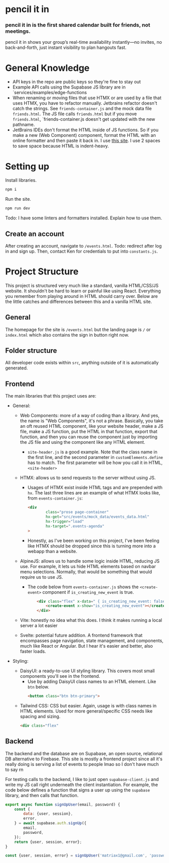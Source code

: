 # pencil it in

### pencil it in is the first shared calendar built for friends, not meetings.

pencil it in shows your group’s real-time availability instantly—no invites,
no back-and-forth, just instant visibility to plan hangouts fast.

# General Knowledge

- API keys in the repo are public keys so they're fine to stay out
- Example API calls using the Supabase JS library are in `services/examples/edge-functions
- When renaming or moving files that use HTMX or are used by a file that uses HTMX, you have
  to refactor manually. Jetbrains refactor doesn't catch the strings. See `friends-container.js`
  and the mock data file `friends.html`. The JS file calls `friends.html` but if you move
  `friends.html`, `friends-container.js doesn't get updated with the new pathname.
- JetBrains IDEs don't format the HTML inside of JS functions. So if you make a new
  (Web Component) component, format the HTML with an online formatter and then paste it back in.
  I use [this site](https://www.freeformatter.com/html-formatter.html#before-output). I use 2
  spaces to save space because HTML is indent-heavy.

# Setting up

Install libraries.

```bash
npm i
```

Run the site.

```bash
npm run dev
```

Todo: I have some linters and formatters installed. Explain how to use them.

## Create an account

After creating an account, navigate to `/events.html`. Todo: redirect after log in and sign up.
Then, contact Ken for credentials to put into `constants.js`.

# Project Structure

This project is structured very much like a standard, vanilla HTML/CSS/JS
website. It shouldn't be hard to learn or painful like using React. Everything
you remember from playing around in HTML should carry over. Below are the
little catches and differences between this and a vanilla HTML site.

## General

The homepage for the site is `/events.html` but the landing page is
`/` or `index.html` which also contains the sign in button right now.

## Folder structure

All developer code exists within `src`, anything outside of it is automatically generated.

## Frontend

The main libraries that this project uses are:

- General:
    - Web Components: more of a way of coding than a library. And yes, the name
      is "Web Components", it's not a phrase. Basically, you take an oft reused HTML
      component, like your website header, make a JS file, make a JS function, put
      the HTML in that function, export that function, and then you can reuse
      the component just by importing the JS file and using the component like any
      HTML element.
        - `site-header.js` is a good example. Note that the class name
          in the first line, and the second parameter in `customElements.define`
          has to match. The first parameter will be how you call it in HTML, `<site-header>`
    - HTMX: allows us to send requests to the server without using JS.
        - Usages of HTMX exist inside HTML tags and are prepended with `hx`. The
          last three lines are an
          example of what HTMX looks like, from `events-container.js`:

            ```html
            <div
                    class="prose page-container"
                    hx-get="src/events/mock_data/events_data.html"
                    hx-trigger="load"
                    hx-target=".events-agenda"
            >
            ```

        - Honestly, as I've been working on this project, I've been feeling like
          HTMX should be dropped since this is turning more into a webapp than a
          website.

    - AlpineJS: allows us to handle some logic inside HTML, reducing JS use.
      For example,
      it lets us hide HTML elements based on navbar menu selections. Normally,
      that would be something that would require us to use JS.
        - The code below from `events-container.js` shows the `<create-event>`
          component if `is_creating_new_event` is true.
            ```html
                <div class="flex" x-data=" { is_creating_new_event: false  }">
                    <create-event x-show="is_creating_new_event"></create-event>
                </div>
            ```
    - Vite: honestly no idea what this does. I think it makes running a local
      server a lot easier
    - Svelte: potential future addition. A frontend framework that encompasses
      page navigation, state management, and components, much like React or Angular.
      But I hear it's easier and better, also faster loads.

- Styling:
    - DaisyUI: a ready-to-use UI styling library. This covers
      most small components you'll see in the frontend.
        - Use by adding DaisyUI class names to an HTML element. Like `btn` below.
            ```html
          <button class="btn btn-primary">
          ```
    - Tailwind CSS: CSS but easier. Again, usage is with class names in HTML
      elements. Used for more general/specific CSS needs like spacing and sizing.
        ```html
        <div class="flex"
        ```

## Backend

The backend and the database are on Supabase, an open source, relational DB
alternative to Firebase. This site is mostly a frontend project since
all it's really doing is serving a list of events to people lmao so
I don't have much to say rn

For testing calls to the backend, I like to just open `supabase-client.js`
and write my JS call right underneath the client instantiation. For example,
the code below defines a function that signs a user up using the `supabase`
library, and then calls that function.

```javascript
export async function signUpUser(email, password) {
    const {
        data: {user, session},
        error,
    } = await supabase.auth.signUp({
        email,
        password,
    });
    return {user, session, error};
}

const {user, session, error} = signUpUser('matriax1@gmail.com', 'password');
```